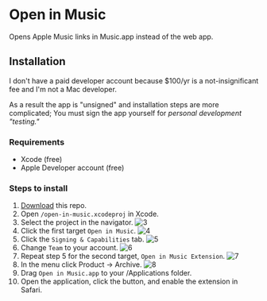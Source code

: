 # Open in Music

Opens Apple Music links in Music.app instead of the web app.

## Installation

I don't have a paid developer account because $100/yr is a not-insignificant fee and I'm not a Mac developer.

As a result the app is "unsigned" and installation steps are more complicated; You must sign the app yourself for *personal development "testing."*

### Requirements

- Xcode (free)
- Apple Developer account (free)

### Steps to install

1. [Download](https://github.com/mattdanielmurphy/open-in-music/releases/download/v0.1/Open-in-Music.zip) this repo.
2. Open `/open-in-music.xcodeproj` in Xcode.
3. Select the project in the navigator.
![3](https://user-images.githubusercontent.com/18738486/110266196-88a22f00-7f7a-11eb-80b3-5f36a54077f7.png)
4. Click the first target `Open in Music`.
![4](https://user-images.githubusercontent.com/18738486/110266220-935cc400-7f7a-11eb-925e-75ad3bf037b1.png)
5. Click the `Signing & Capabilities` tab.
![5](https://user-images.githubusercontent.com/18738486/110266248-a1aae000-7f7a-11eb-85da-ae38ae690b97.png)
6. Change `Team` to your account.
![6](https://user-images.githubusercontent.com/18738486/110266269-a7a0c100-7f7a-11eb-9a72-fea40718fd94.png)
7. Repeat step 5 for the second target, `Open in Music Extension`.
![7](https://user-images.githubusercontent.com/18738486/110266332-cacb7080-7f7a-11eb-8979-30e0d233ab20.png)
8. In the menu click Product -> Archive.
![8](https://user-images.githubusercontent.com/18738486/110266352-d74fc900-7f7a-11eb-868c-8772caf2c9f9.png)
9. Drag `Open in Music.app` to your /Applications folder.
10. Open the application, click the button, and enable the extension in Safari.
